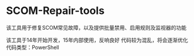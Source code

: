 # SCOM-Repair-tools
该工具用于修复SCOM常见故障，以及提供批量禁用、启用规则及监视器的功能

该工具于14年开始开发，15年内部使用，反响良好
代码较为混乱，将会逐渐优化
代码类型：PowerShell
